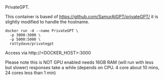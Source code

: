 PrivateGPT.

This container is based of https://github.com/SamurAIGPT/privateGPT/ it is slightly modified to handle the hostname.

```
docker run -d --name PrivateGPT \
  -p 3000:3000 \
  -p 5000:5000 \
  rattydave/privategpt
```

Access via http://<DOCKER_HOST>:3000

Please note
  this is NOT GPU enabled
  needs 16GB RAM (will run with less but slower)
  responses take a while (depends on CPU. 4 core about 10 mins, 24 cores less than 1 min)

